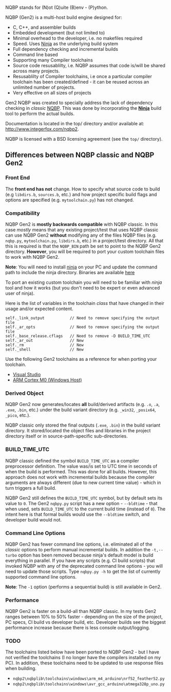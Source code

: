 NQBP stands for (N)ot (Q)uite (B)env - (P)ython.

NQBP (Gen2) is a multi-host build engine designed for:

- C, C++, and assembler builds
- Embedded development (but not limited to)
- Minimal overhead to the developer, i.e. no makefiles required
- Speed.  Uses [Ninja](https://ninja-build.org/) as the underlying build system
- Full dependency checking and incremental builds
- Command line based
- Supporting many Compiler toolchains
- Source code resusablilty, i.e. NQBP assumes that code is/will be shared across many projects.
- Resusablilty of Compiler toolchains, i.e once a particular compiler toolchain has been created/defined - it can be reused across an unlimited number of projects.
- Very effective on all sizes of projects


Gen2 NQBP was created to specially address the lack of dependency checking in _classic_
[NQBP](https://github.com/johnttaylor/nqbp).  This was done by incorporating the
[__Ninja__](https://ninja-build.org/) build tool to perform the actual builds.

Documentation is located in the top/ directory and/or available at: http://www.integerfox.com/nqbp2.

NQBP is licensed with a BSD licensing agreement (see the `top/` directory).

## Differences between NQBP classic and NQBP Gen2
### Front End
The __front end has not__ change. How to specify what source code to build 
(e.g `libdirs.b`, `sources.b`, etc.) and how project specific build flags and options 
are specified (e.g. `mytoolchain.py`) has not changed.

### Compatibility
NQBP Gen2 is __mostly backwards compatible__ with NQBP classic.  In this case 
_mostly_ means that any existing project/test that uses NQBP classic can use
NQBP Gen2 __without__ modifying any of the files NQBP files (e.g. `nqbp.py`,
`mytoolchain.py`, `libdirs.b`, etc.) in a project/test directory.  All that
this is required is that the `NQBP_BIN` path be set to point to the NQBP Gen2
directory.  __However__, you will be required to port your custom toolchain files
to work with NQBP Gen2.

__Note__: You will need to install [ninja](https://ninja-build.org/) on your PC 
and update the command path to include the ninja directory.  Binaries are
available [here](https://github.com/ninja-build/ninja/releases)

To port an existing custom toolchain you will need to be familiar with _ninja_
tool and how it works (but you don't need to be expert or even advanced user
of ninja).  

Here is the list of variables in the toolchain _class_ that have changed in their 
usage and/or expected content.
```
self._link_output           // Need to remove specifying the output file
self._ar_opts               // Need to remove specifying the output file
self._base_release.cflags   // Need to remove -D BUILD_TIME_UTC
self._ar_out                // New
self._rm                    // New
self._shell                 // New
```

Use the following Gen2 toolchains as a reference for when porting your toolchain.
- [Visual Studio](https://github.com/johnttaylor/nqbp2/blob/main/nqbplib/toolchains/windows/vc12/console_exe.py)
- [ARM Cortex M0 (Windows Host)](https://github.com/johnttaylor/nqbp2/blob/main/nqbplib/toolchains/windows/arm_gcc_rp2040/stdio_serial.py)

### Derived Object
NQBP Gen2 now generates/locates __all__ build/derived artifacts (e.g. `.o`, 
`.a`, `.exe`, `.bin`, etc.) under the build variant directory (e.g. `_win32`, `_posix64`, `_pico`, etc.).  

NQBP classic only stored the final outputs (`.exe`, `.bin`) in the build variant 
directory. It stored/located the object files and libraries in the project 
directory itself or in source-path-specific sub-directories.

### BUILD_TIME_UTC
NQBP classic defined the symbol `BUILD_TIME_UTC` as a compiler
preprocessor definition. The value was/is set to UTC time in seconds of when the 
build is performed.  This was done for all builds.  However, this approach 
does not work with incremental builds because the compiler arguments are always 
different (due to new current time value) - which in turn triggers a full build. 

NQBP Gen2 still defines the `BUILD_TIME_UTC` symbol, but by default sets its 
value to `0`.  The Gen2 `nqbpy.py` script has a new option - `--bldtime` - that 
when used, sets `BUILD_TIME_UTC` to the current build time (instead of `0`).  The 
intent here is that formal builds would use the `--bldtime` switch, and developer 
build would not.

### Command Line Options
NQBP Gen2 has fewer command line options, i.e. eliminated all of the _classic_
options to perform manual incremental builds. In addition the `-t,--turbo` option
has been removed because ninja's default model is build everything in parallel. If
you have any scripts (e.g. CI build scripts) that invoked NQBP with any of the
deprecated command line options - you will need to update those scripts.  Type
`nqbpy.py -h` to get the list of currently supported command line options.

__Note__: The `-1` option (performs a sequential build) is still available in Gen2.


### Performance
NQBP Gen2 is faster on a build-all than NQBP classic.  In my tests Gen2 ranges 
between 10% to 50% faster - depending on the size of the project, PC specs, CI
build vs developer build, etc. Developer builds see the biggest performance
increase because there is less console output/logging.

### TODO
The toolchains listed below have been ported to NQBP Gen2 - but I have not verified
the toolchains (I no longer have the compilers installed on my PC).  In addition,
these toolchains need to be updated to use response files when building.

- `nqbp2\nqbplib\toolchains\windows\arm_m4_arduino\nrf52_feather52.py`
- `nqbp2\nqbplib\toolchains\windows\avr_gcc_arduino\atmega328p_uno.py`
